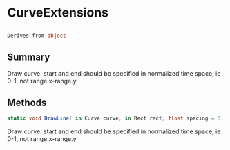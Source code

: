 # CurveExtensions

## 
```c#
Derives from object
```

## Summary

Draw curve. start and end should be specified in normalized time space, ie 0-1, not range.x-range.y
## Methods

```c#
static void DrawLine( in Curve curve, in Rect rect, float spacing = 3, float start = 0, float end = 1) 
```
Draw curve. start and end should be specified in normalized time space, ie 0-1, not range.x-range.y
